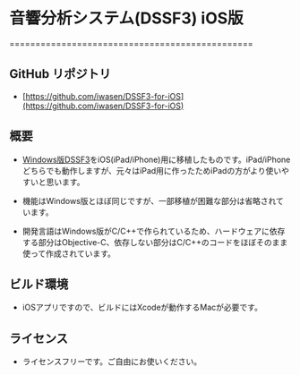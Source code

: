 # 音響分析システム(DSSF3) iOS版
===============================================

## GitHub リポジトリ

- [https://github.com/iwasen/DSSF3-for-iOS](https://github.com/iwasen/DSSF3-for-iOS)

## 概要

- [Windows版DSSF3](https://www.ymec.com/products/dssf3/index.htm)をiOS(iPad/iPhone)用に移植したものです。iPad/iPhoneどちらでも動作しますが、元々はiPad用に作ったためiPadの方がより使いやすいと思います。

- 機能はWindows版とほぼ同じですが、一部移植が困難な部分は省略されています。

- 開発言語はWindows版がC/C++で作られているため、ハードウェアに依存する部分はObjective-C、依存しない部分はC/C++のコードをほぼそのまま使って作成されています。

## ビルド環境

- iOSアプリですので、ビルドにはXcodeが動作するMacが必要です。

## ライセンス

- ライセンスフリーです。ご自由にお使いください。
